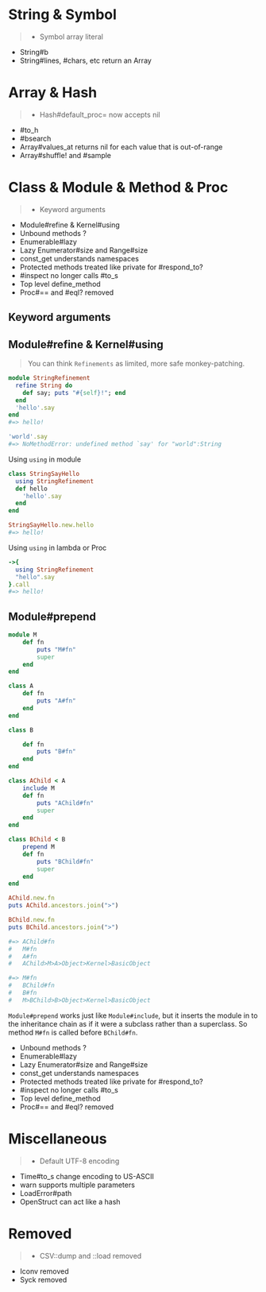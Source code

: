 String & Symbol
===============
> - Symbol array literal
- String#b 
- String#lines, #chars, etc return an Array


Array & Hash
============
> - Hash#default_proc= now accepts nil
- #to_h
- #bsearch
- Array#values_at returns nil for each value that is out-of-range
- Array#shuffle! and #sample

Class & Module & Method & Proc
=============================

> - Keyword arguments
- Module#refine & Kernel#using
- Unbound methods ?
- Enumerable#lazy
- Lazy Enumerator#size and Range#size
- const_get understands namespaces
- Protected methods treated like private for #respond_to?
- #inspect no longer calls #to_s
- Top level define_method
- Proc#== and #eql? removed

Keyword arguments
-----------------


Module#refine & Kernel#using
----------------------------

> You can think `Refinements` as limited, more safe monkey-patching.

```ruby
module StringRefinement
  refine String do
    def say; puts "#{self}!"; end
  end
  'hello'.say
end
#=> hello!

'world'.say
#=> NoMethodError: undefined method `say' for "world":String

```

Using `using` in module

```ruby
class StringSayHello
  using StringRefinement
  def hello
    'hello'.say
  end
end

StringSayHello.new.hello
#=> hello!
```

Using `using` in lambda or Proc

```ruby
->{
  using StringRefinement
  "hello".say
}.call
#=> hello!
```

Module#prepend
--------------

```ruby
module M
	def fn
		puts "M#fn"
		super
	end
end

class A
	def fn
		puts "A#fn"
	end
end

class B

	def fn
		puts "B#fn"
	end
end

class AChild < A
	include M
	def fn
		puts "AChild#fn"
		super
	end
end

class BChild < B
	prepend M
	def fn
		puts "BChild#fn"
		super
	end
end

AChild.new.fn
puts AChild.ancestors.join(">")

BChild.new.fn
puts BChild.ancestors.join(">")

#=>	AChild#fn
#	M#fn
#	A#fn
#	AChild>M>A>Object>Kernel>BasicObject

#=>	M#fn
#	BChild#fn
#	B#fn
#	M>BChild>B>Object>Kernel>BasicObject
```

`Module#prepend` works just like `Module#include`, but it inserts the module in to the inheritance chain as if it were a subclass rather than a superclass.
So method `M#fn` is called before `BChild#fn`.

- Unbound methods ?
- Enumerable#lazy
- Lazy Enumerator#size and Range#size
- const_get understands namespaces
- Protected methods treated like private for #respond_to?
- #inspect no longer calls #to_s
- Top level define_method
- Proc#== and #eql? removed


Miscellaneous
=============

>- Default UTF-8 encoding
- Time#to_s change encoding to US-ASCII
- warn supports multiple parameters
- LoadError#path
- OpenStruct can act like a hash

Removed
=======
>- CSV::dump and ::load removed
- Iconv removed
- Syck removed

